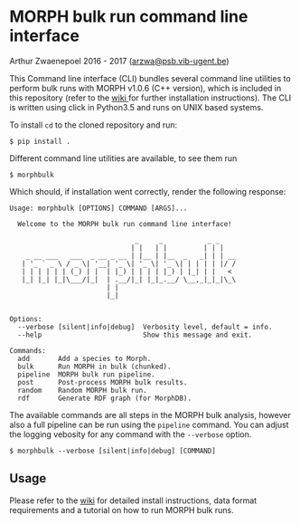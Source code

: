 # MORPH bulk run command line interface
Arthur Zwaenepoel 2016 - 2017
(arzwa@psb.vib-ugent.be)

This Command line interface (CLI) bundles several command line utilities to
perform bulk runs with MORPH v1.0.6 (C++ version), which is included in this
repository (refer to the <a href='https://github.com/arzwa/morphbulk/wiki'>wiki
</a> for further installation instructions). The CLI is written using click in
Python3.5 and runs on UNIX based systems.

To install `cd` to the cloned repository and run:

    $ pip install .

Different command line utilities are available, to see them run

    $ morphbulk

Which should, if installation went correctly, render the following
response:

    Usage: morphbulk [OPTIONS] COMMAND [ARGS]...

      Welcome to the MORPH bulk run command line interface!

                                   _     _           _ _
                                  | |   | |         | | |
        _ __ ___   ___  _ __ _ __ | |__ | |__  _   _| | | __
       | '_ ` _ \ / _ \| '__| '_ \| '_ \| '_ \| | | | | |/ /
       | | | | | | (_) | |  | |_) | | | | |_) | |_| | |   <
       |_| |_| |_|\___/|_|  | .__/|_| |_|_.__/ \__,_|_|_|\_\
                            | |
                            |_|


    Options:
      --verbose [silent|info|debug]  Verbosity level, default = info.
      --help                         Show this message and exit.

    Commands:
      add       Add a species to Morph.
      bulk      Run MORPH in bulk (chunked).
      pipeline  MORPH bulk run pipeline.
      post      Post-process MORPH bulk results.
      random    Random MORPH bulk run.
      rdf       Generate RDF graph (for MorphDB).


The available commands are all steps in the MORPH bulk analysis, however
also a full pipeline can be run using the ``pipeline`` command.
You can adjust the logging vebosity for any command with the `--verbose`
option.

    $ morphbulk --verbose [silent|info|debug] [COMMAND]

## Usage
Please refer to the <a href='https://github.com/arzwa/morphbulk/wiki'>wiki</a> 
for detailed install instructions, data format requirements and a tutorial 
on how to run MORPH bulk runs.

